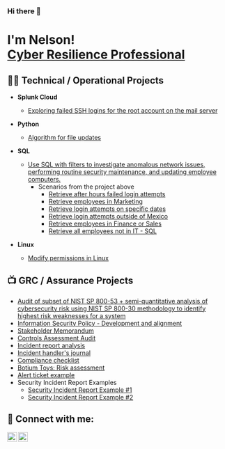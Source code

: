 ### Hi there 👋
<h1>I'm Nelson! <br/><a href="https://www.linkedin.com/in/nelyee/">Cyber Resilience Professional</a>
<h2>👨‍💻 Technical / Operational Projects</h2>

- <b>Splunk Cloud</b>
  - [Exploring failed SSH logins for the root account on the mail server](https://docs.google.com/document/d/1lkAmrIVgEPSY3kv4p76eX-j4XbHgavO-p1kn3gBQt-4/edit?usp=sharing)
- <b>Python</b>
  - [Algorithm for file updates](https://docs.google.com/document/d/1NOv9R7fozqDdEMyxYJP6-7gEp_l4zcjVGwlVr4fhxNM/edit?usp=sharing&resourcekey=0-pG0pnlBfniU5DJnl_e19xA)
- <b>SQL</b>
  - [Use SQL with filters to investigate anomalous network issues, performing routine security maintenance, and updating employee computers.](https://docs.google.com/document/d/10dp9ROstpZwoaixNTRIdQa7RLpo8dW57S2ynjIXqA5A/edit?usp=sharing&resourcekey=0-AoCVxaEs2fJPavUaRxKXtw)
    - Scenarios from the project above
      - [Retrieve after hours failed login attempts](https://docs.google.com/document/d/1icDHv8XoqGr9scf8GRf-5PVMpl_NPMeR8nVbtb_KvrQ/edit?usp=sharing)
      - [Retrieve employees in Marketing](https://docs.google.com/document/d/17_gCmiIIDLr1LrI1G2NOt74_42DhJCCVxmvTzQyMQgs/edit?usp=sharing)
      - [Retrieve login attempts on specific dates](https://docs.google.com/document/d/1_K4XhbzZtpHTLMME1ZkT6MGExVZOoKzwTNZCWVqoS_I/edit?usp=sharing)
      - [Retrieve login attempts outside of Mexico](https://docs.google.com/document/d/1zsNNJEV6vUO1EugtMIHsknZZE63llqPdtLrK6tedmgI/edit?usp=sharing)
      - [Retrieve employees in Finance or Sales](https://docs.google.com/document/d/1D2zw15MILEvRYNAigqdlnrj2dXBPm8KFvk0H7-friYg/edit?usp=sharing)
      - [Retrieve all employees not in IT - SQL](https://docs.google.com/document/d/1hK4RUEOa6fdgSNf3KYy47VsukzvWnd34ReGswa-9O94/edit?usp=sharing)
      
- <b>Linux</b>
  - [Modify permissions in Linux](https://docs.google.com/document/d/1kVS_5TpkiafxLAkfq-GObDfZdbJYqe7LQFq5tZuFMuU/edit?usp=sharing)


<h2>📺 GRC / Assurance Projects</h2>

- [Audit of subset of NIST SP 800-53 + semi-quantitative analysis of cybersecurity risk using NIST SP 800-30 methodology to identify highest risk weaknesses for a system](https://docs.google.com/spreadsheets/d/1h0ZStwiulrLdzXqUP-eP6D1I_I8w4DAs/edit?usp=sharing&ouid=102752259941615168652&rtpof=true&sd=true)
- [Information Security Policy - Development and alignment](https://docs.google.com/document/d/1NaB0igyTwkY6zcb5EJgls2wEasjr-Xz-tHhGSmftTis/edit?usp=sharing)
- [Stakeholder Memorandum](https://docs.google.com/document/d/1_Vtx1TOgfYqU-9eL3r-oEMEGI6JusvRtqe8FUMJq2Gk/edit?usp=sharing&resourcekey=0-VRDqtIa35Xpgs9gLmnJC2w)
- [Controls Assessment Audit](https://docs.google.com/document/d/1yUghME6BA8b3WN8bX5Fgabv-MmY25hAJAg3BaS9RlgY/edit?resourcekey=0-rO_4id0aO_2fbp0Tae1U2Q#heading=h.xy3nd6nrz8di)
- [Incident report analysis](https://docs.google.com/document/d/1jFDhYpf8Uv4wQtP6rpGotUp6NVMuPpGwCjjfCyknTOI/edit?usp=sharing)
- [Incident handler's journal](https://docs.google.com/document/d/1wnoXvJcuG9LPYg6dE98Hkoj551Bp00iGfSjJzNmHq10/edit?usp=sharing&resourcekey=0-7htsWlT5l_Ulyyl-MW_cpQ)
- [Compliance checklist](https://docs.google.com/document/d/1CJhfkG8KuEdLis_l58rSHCNZcRm6yBx0RFbAzJwPDIQ/edit?usp=sharing)
- [Botium Toys: Risk assessment](https://docs.google.com/document/d/1Bghn35sso9eMAR7MA2-ZprzgQkdgA0pFD9KKTprfkIQ/edit?usp=sharing)
- [Alert ticket example](https://docs.google.com/document/d/1ijOyvI_QvNoFosF37NcbA4N1ia19xpRGF0Nn_kDB5y4/edit?usp=sharing)
- Security Incident Report Examples
    -  [Security Incident Report Example #1](https://docs.google.com/document/d/1QMFXvXJm7lNwTsZsU3cTRU3xE8Jqf1KkBBhK6VNT3Rg/edit?usp=sharing&resourcekey=0-xrQ1ya2QydFYCMKVUj_vuA)
    -  [Security Incident Report Example #2](https://docs.google.com/document/d/1eynfKDzC8SXlRNYv4IoVLaEckwV7R8NrTM5CfykuA88/edit?usp=sharing&resourcekey=0-5jHYbo2RXvLsTiyIhZ9mHQ)


<h2> 🤳 Connect with me:</h2>


[<img align="left" alt="NelsonYee | LinkedIn" width="22px" src="https://cdn.jsdelivr.net/npm/simple-icons@v3/icons/linkedin.svg" />][linkedin]
[<img align="left" alt="acadopia | Github" width="22px" src="https://cdn.jsdelivr.net/npm/simple-icons@v3/icons/github.svg" />][github]



[linkedin]: https://linkedin.com/in/nelyee
[github]: https://www.instagram.com/acadopia/



<!--
**acadopia/acadopia** is a ✨ _special_ ✨ repository because its `README.md` (this file) appears on your GitHub profile.

Here are some ideas to get you started:

- 🔭 I’m currently working on ...
- 🌱 I’m currently learning ...
- 👯 I’m looking to collaborate on ...
- 🤔 I’m looking for help with ...
- 💬 Ask me about ...
- 📫 How to reach me: ...
- 😄 Pronouns: ...
- ⚡ Fun fact: ...
-->
